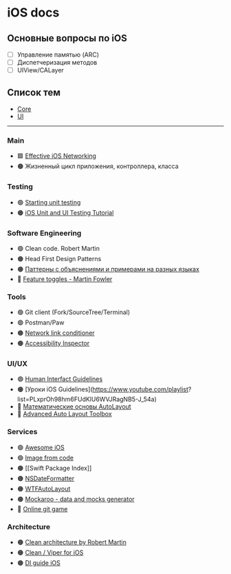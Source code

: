 # iOS docs

## Основные вопросы по iOS

- [ ] Управление памятью (ARC)
- [ ] Диспетчеризация методов
- [ ] UIView/CALayer

## Список тем

- [Core](./core/core.md)
- [UI](./ui/ui.md)

---

### Main
- 🟩 [Effective iOS Networking](https://www.youtube.com/watch?v=7HtE3Ci78nU)
- 🟠 Жизненный цикл приложения, контроллера, класса

### Testing
- 🟢 [Starting unit testing](https://www.youtube.com/watch?v=P-Zow2yVx4o)
- 🟠 [iOS Unit and UI Testing Tutorial](https://www.kodeco.com/21020457-ios-unit-testing-and-ui-testing-tutorial)

### Software Engineering
- 🟢 Clean code. Robert Martin
- 🟠 Head First Design Patterns
- 🟠 [Паттерны с объяснениями и примерами на разных языках](https://refactoring.guru/ru/design-patterns/catalog)
- 🔴 [Feature toggles - Martin Fowler](https://martinfowler.com/articles/feature-toggles.html)


### Tools
- 🟢 Git client (Fork/SourceTree/Terminal)
- 🟢 Postman/Paw
- 🟠 [Network link conditioner](https://nshipster.com/network-link-conditioner/)
- 🟠 [Accessibility Inspector](https://www.youtube.com/watch?v=EkG5_kWkqwE)


### UI/UX
- 🟢 [Human Interfact Guidelines](https://kindly-dugong-2a2.notion.site/Human-Interface-Guidelines-HIG-5bb542b8a11649d29f8ec670a1e210a0)
- 🟠 [Уроки iOS Guidelines](https://www.youtube.com/playlist?
list=PLxprOh98hm6FUdKlU6WVJRagNB5-J_54a)
- 🔴 [Математические основы AutoLayout](https://habr.com/ru/companies/oleg-bunin/articles/437584/)
- 🔴 [Advanced Auto Layout Toolbox](https://www.objc.io/issues/3-views/advanced-auto-layout-toolbox/)


### Services
- 🟢 [Awesome iOS](https://github.com/vsouza/awesome-ios)
- 🟢 [Image from code](https://carbon.now.sh/?bg=rgba%28171%2C+184%2C+195%2C+1%29&t=seti&wt=none&l=auto&width=680&ds=true&dsyoff=20px&dsblur=68px&wc=true&wa=true&pv=56px&ph=56px&ln=false&fl=1&fm=Hack&fs=14px&lh=133%25&si=false&es=2x&wm=false)
- 🟠 [[Swift Package Index]] 
- 🟠 [NSDateFormatter](https://nsdateformatter.com)
- 🟠  [WTFAutoLayout](https://www.wtfautolayout.com)
- 🟠 [Mockaroo - data and mocks generator](https://www.mockaroo.com)
- 🔴 [Online git game](https://learngitbranching.js.org)

### Architecture
- 🟠 [Clean architecture by Robert Martin](https://blog.cleancoder.com/uncle-bob/2012/08/13/the-clean-architecture.html)
- 🟠 [Clean / Viper for iOS](https://www.youtube.com/watch?v=uS8zropcvdU&embeds_referring_euri=https%3A%2F%2Fkindly-dugong-2a2.notion.site%2F&source_ve_path=Mjg2NjY&feature=emb_logo)
- 🟠 [DI guide iOS](https://habr.com/ru/companies/tinkoff/articles/546360/)

